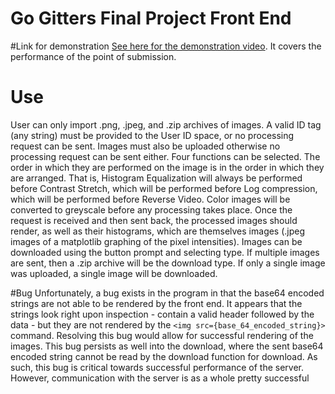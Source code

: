 # Go Gitters Final Project Front End

#Link for demonstration
[See here for the demonstration video](https://drive.google.com/open?id=16GJyItGLNCmDgSjQiWnrR_utQV7sOkgy).
It covers the performance of the point of submission.

# Use
User can only import .png, .jpeg, and .zip archives of images.
A valid ID tag (any string) must be provided to the User ID space, or no processing request can be sent.
Images must also be uploaded otherwise no processing request can be sent either.
Four functions can be selected. The order in which they are performed on the image is in the order in which they are
arranged.
That is, Histogram Equalization will always be performed before Contrast Stretch, which will be performed before Log
compression, which will be performed before Reverse Video. Color images will be converted to greyscale before any
processing takes place.
Once the request is received and then sent back, the processed images should render, as well as their histograms,
which are themselves images (.jpeg images of a matplotlib graphing of the pixel intensities).
Images can be downloaded using the button prompt and selecting type. If multiple images are sent, then a .zip archive
will be the download type. If only a single image was uploaded, a single image will be downloaded.

#Bug
Unfortunately, a bug exists in the program in that the base64 encoded strings are not able to be rendered by the front
end.
It appears that the strings look right upon inspection - contain a valid header followed by the data - but they are not
rendered by the `<img src={base_64_encoded_string}>` command. Resolving this bug would allow for successful rendering of
the images. This bug persists as well into the download, where the sent base64 encoded string cannot be read by the
download function for download. As such, this bug is critical towards successful performance of the server. However,
communication with the server is as a whole pretty successful